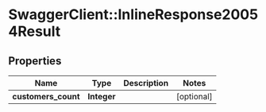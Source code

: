 # SwaggerClient::InlineResponse20054Result

## Properties
Name | Type | Description | Notes
------------ | ------------- | ------------- | -------------
**customers_count** | **Integer** |  | [optional] 


